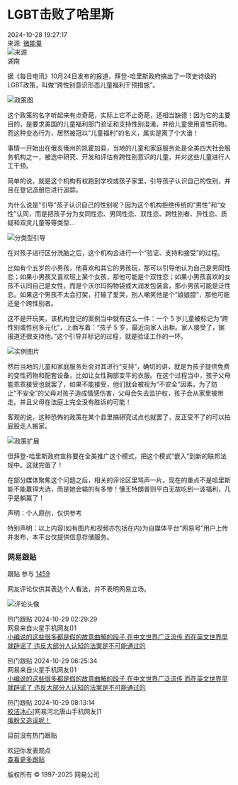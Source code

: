 # LGBT击败了哈里斯

2024-10-28 19:27:17  
来源: [微能量](https://www.163.com/dy/media/T1713417718681.html)  
![来源](https://static.ws.126.net/163/f2e/dy_media/dy_media/static/images/ipLocation.f6d00eb.svg)  
湖南  

据《每日电讯》10月24日发布的报道，拜登-哈里斯政府搞出了一项史诗级的LGBT政策，叫做“跨性别意识形态儿童福利干预措施”。

![政策图](https://nimg.ws.126.net/?url=http%3A%2F%2Fdingyue.ws.126.net%2F2024%2F1028%2Ff37d6e70j00sm2czd00o3d000mj00efp.jpg&thumbnail=660x2147483647&quality=80&type=jpg)

这个政策的名字听起来有点奇葩，实际上它不止奇葩，还相当缺德！因为它的主要目的，是要求美国的儿童福利部门验证和支持性别混淆，并给儿童使用变性药物。而这种变态行为，居然被冠以“儿童福利”的名义，属实是离了个大谱！

事情一开始出在俄亥俄州的凯霍加县，当地的儿童和家庭服务处是全美四大社会服务机构之一，被选中研究、开发和评估有跨性别意识的儿童，并对这些儿童进行人工干预。

简单的说，就是这个机构有权跑到学校或孩子家里，引导孩子认识自己的性别，并且在登记造册后进行追踪。

为什么说是"引导"孩子认识自己的性别呢？因为这个机构拒绝传统的“男性”和“女性”认同，而是把孩子分为女同性恋、男同性恋、双性恋、跨性别者、异性恋、质疑和双灵儿童等等类型…

![分类型引导](https://nimg.ws.126.net/?url=http%3A%2F%2Fdingyue.ws.126.net%2F2024%2F1028%2F3aba5af3j00sm2czx00sqd000v900ktp.jpg&thumbnail=660x2147483647&quality=80&type=jpg)

在对孩子进行区分洗脑之后，这个机构会进行一个“验证、支持和接受”的过程。

比如有个五岁的小男孩，他喜欢和其它的男孩玩，那可以引导他认为自己是男同性恋；如果小男孩又喜欢班上某个女孩，那他可能是个双性恋；如果小男孩喜欢的女孩不认同自己是女性，而是个沃尔玛购物袋或大润发包装盒，那小男孩可能是泛性恋。如果这个男孩不太会打架，打输了爱哭，别人嘲笑他是个“娘娘腔”，那他可能还是个跨性别者。

这不是开玩笑，该机构登记的案例当中就有这么一件：一个 5 岁儿童被标记为“跨性别或性别多元化”，上面写着：“孩子 5 岁，最近向家人出柜。家人接受了，据报道还很支持他。”这个引导并标记的过程，就是验证工作的一环。

![实例图片](https://nimg.ws.126.net/?url=http%3A%2F%2Fdingyue.ws.126.net%2F2024%2F1028%2Fad358097j00sm2d0d00thd000v900ksp.jpg&thumbnail=660x2147483647&quality=80&type=jpg)

然后当地的儿童和家庭服务处会对其进行“支持”，确切的讲，就是为孩子提供免费的变性药物和配套设备，比如让女性胸部变平的衣服。在这个过程当中，孩子父母能乖乖接受也就罢了，如果不能接受，他们就会被视为“不安全”因素。为了防止“不安全”的父母对孩子造成情感伤害，父母会失去监护权，孩子会从家里被带走。并且父母在法庭上完全没有胜诉的可能！

客观的说，这种恐怖的政策在某个县里搞研究试点也就罢了，反正受不了的可以拍屁股走人搬家。

![政策扩展](https://nimg.ws.126.net/?url=http%3A%2F%2Fdingyue.ws.126.net%2F2024%2F1028%2F16506df9j00sm2d0r00k3d000v900gjp.jpg&thumbnail=660x2147483647&quality=80&type=jpg)

但拜登-哈里斯政府宣称要在全美推广这个模式，把这个模式“嵌入”到新的联邦法规中。这就完蛋了！

在部分媒体聚焦这个问题之后，相关的评论区里骂声一片。现在的重点不是哈里斯能不能赢得大选，而是她会输的有多惨！懂王特朗普则平白无故吃到一波福利，几乎是躺赢了！

声明：个人原创，仅供参考

特别声明：以上内容(如有图片和视频亦包括在内)为自媒体平台“网易号”用户上传并发布，本平台仅提供信息存储服务。

### 网易跟贴

跟贴 参与 [1459](https://comment.tie.163.com/JFK28AH605567PPU.html)

网友评论仅供其表达个人看法，并不表明网易立场。

![评论头像](http://cms-bucket.nosdn.127.net/2018/08/13/078ea9f65d954410b62a52ac773875a1.jpeg)

热门跟贴 2024-10-29 02:29:29  
网易来自火星手机网友()1  
[小编说的这些很多都是假的故意曲解的段子 在中文世界广泛流传 而在英文世界早就辟谣了 违反大部分人认知的法案是不可能通过的](https://comment.tie.163.com/JFK28AH605567PPU.html)

热门跟贴 2024-10-29 06:25:34  
网易来自火星手机网友()1  
[小编说的这些很多都是假的故意曲解的段子 在中文世界广泛流传 而在英文世界早就辟谣了 违反大部分人认知的法案是不可能通过的](https://comment.tie.163.com/JFK28AH605567PPU.html)

热门跟贴 2024-10-29 08:13:14  
[皎洁冰心](http://tie.163.com/reply/myaction.jsp?action=reply&userId=19194074&f=gentienickname)\[网易河北唐山手机网友\]1  
[俄粉又造谣呢！](https://comment.tie.163.com/JFK28AH605567PPU.html)

目前没有热门跟贴

欢迎你发表观点  
[查看更多跟贴](https://comment.tie.163.com/JFK28AH605567PPU.html)  

版权所有 © 1997-2025 网易公司
<!-- tcd_original_link https://www.163.com/dy/article/JFK28AH605567PPU.html -->
